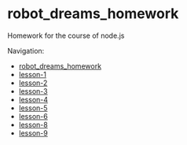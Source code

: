 # robot_dreams_homework

Homework for the course of node.js

Navigation:
- [robot_dreams_homework](#robot_dreams_homework)
- [lesson-1](./lessons-1_architecture/readme.md)
- [lesson-2](./lesson-2_networking/readme.md)
- [lesson-3](./lesson-3_docker/readme.md)
- [lesson-4](./lesson-4_express/readme.md)
- [lesson-5](./lesson-5_nestjs/readme.md)
- [lesson-6](./lesson-6_advance-nestjs/readme.md)
- [lesson-8](./lesson-8_advance-nestjs/readme.md)
- [lesson-9](./lesson-9_ws-rxjs/chat/readme.md)
